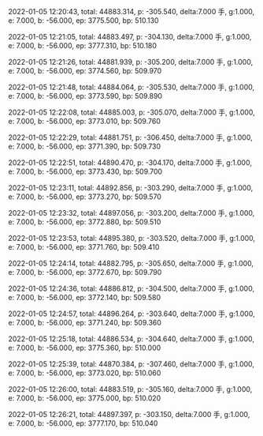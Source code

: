 2022-01-05 12:20:43, total: 44883.314, p: -305.540, delta:7.000 手, g:1.000, e: 7.000, b: -56.000, ep: 3775.500, bp: 510.130

2022-01-05 12:21:05, total: 44883.497, p: -304.130, delta:7.000 手, g:1.000, e: 7.000, b: -56.000, ep: 3777.310, bp: 510.180

2022-01-05 12:21:26, total: 44881.939, p: -305.200, delta:7.000 手, g:1.000, e: 7.000, b: -56.000, ep: 3774.560, bp: 509.970

2022-01-05 12:21:48, total: 44884.064, p: -305.530, delta:7.000 手, g:1.000, e: 7.000, b: -56.000, ep: 3773.590, bp: 509.890

2022-01-05 12:22:08, total: 44885.003, p: -305.070, delta:7.000 手, g:1.000, e: 7.000, b: -56.000, ep: 3773.010, bp: 509.760

2022-01-05 12:22:29, total: 44881.751, p: -306.450, delta:7.000 手, g:1.000, e: 7.000, b: -56.000, ep: 3771.390, bp: 509.730

2022-01-05 12:22:51, total: 44890.470, p: -304.170, delta:7.000 手, g:1.000, e: 7.000, b: -56.000, ep: 3773.430, bp: 509.700

2022-01-05 12:23:11, total: 44892.856, p: -303.290, delta:7.000 手, g:1.000, e: 7.000, b: -56.000, ep: 3773.270, bp: 509.570

2022-01-05 12:23:32, total: 44897.056, p: -303.200, delta:7.000 手, g:1.000, e: 7.000, b: -56.000, ep: 3772.880, bp: 509.510

2022-01-05 12:23:53, total: 44895.380, p: -303.520, delta:7.000 手, g:1.000, e: 7.000, b: -56.000, ep: 3771.760, bp: 509.410

2022-01-05 12:24:14, total: 44882.795, p: -305.650, delta:7.000 手, g:1.000, e: 7.000, b: -56.000, ep: 3772.670, bp: 509.790

2022-01-05 12:24:36, total: 44886.812, p: -304.500, delta:7.000 手, g:1.000, e: 7.000, b: -56.000, ep: 3772.140, bp: 509.580

2022-01-05 12:24:57, total: 44896.264, p: -303.640, delta:7.000 手, g:1.000, e: 7.000, b: -56.000, ep: 3771.240, bp: 509.360

2022-01-05 12:25:18, total: 44886.534, p: -304.640, delta:7.000 手, g:1.000, e: 7.000, b: -56.000, ep: 3775.360, bp: 510.000

2022-01-05 12:25:39, total: 44870.384, p: -307.460, delta:7.000 手, g:1.000, e: 7.000, b: -56.000, ep: 3773.020, bp: 510.060

2022-01-05 12:26:00, total: 44883.519, p: -305.160, delta:7.000 手, g:1.000, e: 7.000, b: -56.000, ep: 3775.000, bp: 510.020

2022-01-05 12:26:21, total: 44897.397, p: -303.150, delta:7.000 手, g:1.000, e: 7.000, b: -56.000, ep: 3777.170, bp: 510.040